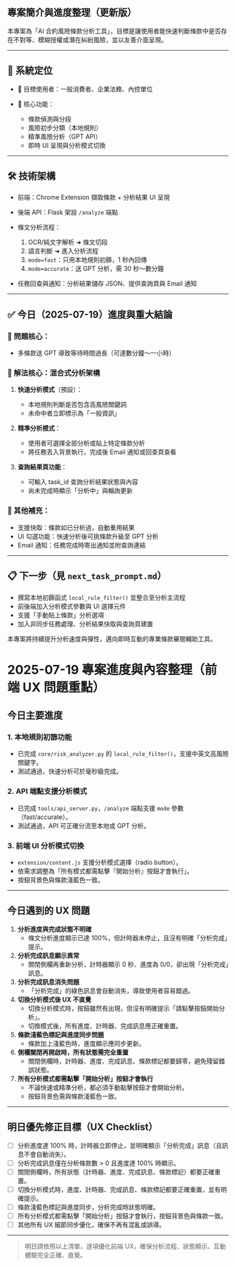 ## 專案簡介與進度整理（更新版）

本專案為「AI 合約風險條款分析工具」，目標是讓使用者能快速判斷條款中是否存在不對等、模糊授權或潛在糾紛風險，並以友善介面呈現。

---

## 🧭 系統定位

* 🎯 目標使用者：一般消費者、企業法務、內控單位
* 🧰 核心功能：

  * 條款偵測與分段
  * 風險初步分類（本地規則）
  * 精準風險分析（GPT API）
  * 即時 UI 呈現與分析模式切換

---

## 🛠 技術架構

* 前端：Chrome Extension 擷取條款 + 分析結果 UI 呈現
* 後端 API：Flask 架設 `/analyze` 端點
* 條文分析流程：

  1. OCR/純文字解析 ➜ 條文切段
  2. 語言判斷 ➜ 進入分析流程
  3. `mode=fast`：只用本地規則初篩，1 秒內回傳
  4. `mode=accurate`：送 GPT 分析，需 30 秒～數分鐘
* 任務回查與通知：分析結果儲存 JSON、提供查詢頁與 Email 通知

---

## ✅ 今日（2025-07-19）進度與重大結論

### 🎯 問題核心：

* 多條款送 GPT 導致等待時間過長（可達數分鐘～一小時）

### 🧠 解法核心：混合式分析架構

1. **快速分析模式**（預設）：

   * 本地規則判斷是否包含高風險關鍵詞
   * 未命中者立即標示為「一般資訊」
2. **精準分析模式**：

   * 使用者可選擇全部分析或貼上特定條款分析
   * 將任務丟入背景執行，完成後 Email 通知或回查頁查看
3. **查詢結果頁功能**：

   * 可輸入 task\_id 查詢分析結果狀態與內容
   * 尚未完成時顯示「分析中」與輪詢更新

### 📌 其他補充：

* 支援快取：條款如已分析過，自動重用結果
* UI 勾選功能：快速分析後可挑條款升級至 GPT 分析
* Email 通知：任務完成時寄出通知並附查詢連結

---

## 📋 下一步（見 `next_task_prompt.md`）

* 撰寫本地初篩函式 `local_rule_filter()` 並整合至分析主流程
* 前後端加入分析模式參數與 UI 選擇元件
* 支援「手動貼上條款」分析選項
* 加入非同步任務處理、分析結果快取與查詢頁建置

本專案將持續提升分析速度與彈性，邁向即時互動的專業條款審閱輔助工具。

# 2025-07-19 專案進度與內容整理（前端 UX 問題重點）

## 今日主要進度

### 1. 本地規則初篩功能
- 已完成 `core/risk_analyzer.py` 的 `local_rule_filter()`，支援中英文高風險關鍵字。
- 測試通過，快速分析可於毫秒級完成。

### 2. API 端點支援分析模式
- 已完成 `tools/api_server.py`，`/analyze` 端點支援 `mode` 參數（fast/accurate）。
- 測試通過，API 可正確分流至本地或 GPT 分析。

### 3. 前端 UI 分析模式切換
- `extension/content.js` 支援分析模式選擇（radio button）。
- 依需求調整為「所有模式都需點擊『開始分析』按鈕才會執行」。
- 按鈕背景色與條款淺藍色一致。

---

## 今日遇到的 UX 問題

1. **分析進度與完成狀態不明確**
   - 條文分析進度顯示已達 100%，但計時器未停止，且沒有明確「分析完成」提示。
2. **分析完成訊息顯示異常**
   - 關閉側欄再重新分析，計時器顯示 0 秒、進度為 0/0，卻出現「分析完成」訊息。
3. **分析完成訊息消失問題**
   - 「分析完成」的綠色訊息會自動消失，導致使用者容易錯過。
4. **切換分析模式後 UX 不直覺**
   - 切換分析模式時，按鈕雖然有出現，但沒有明確提示「請點擊按鈕開始分析」。
   - 切換模式後，所有進度、計時器、完成訊息應正確重置。
5. **條款淺藍色標記與進度同步問題**
   - 條款加上淺藍色時，進度顯示應同步更新。
6. **側欄關閉再開啟時，所有狀態需完全重置**
   - 關閉側欄時，計時器、進度、完成訊息、條款標記都要歸零，避免殘留錯誤狀態。
7. **所有分析模式都需點擊「開始分析」按鈕才會執行**
   - 不論快速或精準分析，都必須手動點擊按鈕才會開始分析。
   - 按鈕背景色需與條款淺藍色一致。

---

## 明日優先修正目標（UX Checklist）

- [ ] 分析進度達 100% 時，計時器立即停止，並明確顯示「分析完成」訊息（且訊息不會自動消失）。
- [ ] 分析完成訊息僅在分析條款數 > 0 且進度達 100% 時顯示。
- [ ] 關閉側欄時，所有狀態（計時器、進度、完成訊息、條款標記）都要正確重置。
- [ ] 切換分析模式時，進度、計時器、完成訊息、條款標記都要正確重置，並有明確提示。
- [ ] 條款淺藍色標記與進度同步，分析完成時狀態明確。
- [ ] 所有分析模式都需點擊「開始分析」按鈕才會執行，按鈕背景色與條款一致。
- [ ] 其他所有 UX 細節同步優化，確保不再有混亂或誤導。

---

> 明日請依照以上清單，逐項優化前端 UX，確保分析流程、狀態顯示、互動體驗完全正確、直覺。
